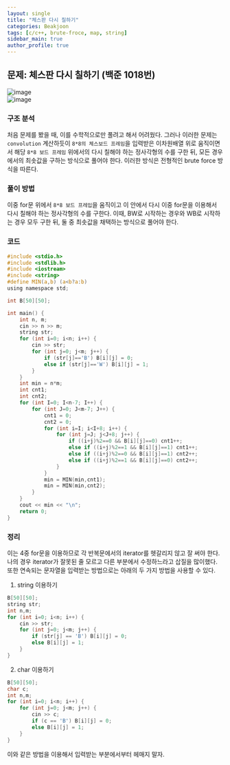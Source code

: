 ```yaml
---  
layout: single
title: "체스판 다시 칠하기"  
categories: Beakjoon  
tags: [c/c++, brute-froce, map, string]  
sidebar_main: true  
author_profile: true  
---  
```

  
## 문제: 체스판 다시 칠하기 (백준 1018번)  
![image](https://user-images.githubusercontent.com/68364886/154832476-7addb858-4cc5-400c-b8bf-2f8d34d4ae6b.png)  
![image](https://user-images.githubusercontent.com/68364886/154832492-25545e44-8513-4fb2-8167-b8e43c78a598.png)  
  
### 구조 분석  
처음 문제를 봤을 때, 이를 수학적으로만 풀려고 해서 어려웠다. 그러나 이러한 문제는 `convolution` 계산하듯이 `8*8의 체스보드 프레임`을 입력받은 이차원배열 위로 움직이면서 해당 `8*8 보드 프레임` 위에서의 다시 칠해야 하는 정사각형의 수를 구한 뒤, 모든 경우에서의 최솟값을 구하는 방식으로 풀어야 한다. 이러한 방식은 전형적인 brute force 방식을 따른다.  
  
### 풀이 방법  
이중 for문 위에서 `8*8 보드 프레입`을 움직이고 이 안에서 다시 이중 for문을 이용해서 다시 칠해야 하는 정사각형의 수를 구한다. 이때, BW로 시작하는 경우와 WB로 시작하는 경우 모두 구한 뒤, 둘 중 최솟값을 채택하는 방식으로 풀어야 한다.  
  
### 코드  
```c  
#include <stdio.h>
#include <stdlib.h>
#include <iostream>
#include <string>
#define MIN(a,b) (a<b?a:b)
using namespace std;

int B[50][50];

int main() {
    int n, m;
    cin >> n >> m;
    string str;
    for (int i=0; i<n; i++) {
        cin >> str;
        for (int j=0; j<m; j++) {
            if (str[j]=='B') B[i][j] = 0;
            else if (str[j]=='W') B[i][j] = 1;
        }
    }
    int min = n*m;
    int cnt1;
    int cnt2;
    for (int I=0; I<n-7; I++) {
        for (int J=0; J<m-7; J++) {
            cnt1 = 0;
            cnt2 = 0;
            for (int i=I; i<I+8; i++) {
                for (int j=J; j<J+8; j++) {
                    if ((i+j)%2==0 && B[i][j]==0) cnt1++;
                    else if ((i+j)%2==1 && B[i][j]==1) cnt1++;
                    else if ((i+j)%2==0 && B[i][j]==1) cnt2++;
                    else if ((i+j)%2==1 && B[i][j]==0) cnt2++;
                }
            }
            min = MIN(min,cnt1);
            min = MIN(min,cnt2);
        }
    }
    cout << min << "\n";
    return 0;
}  
```  
  
### 정리  
이는 4중 for문을 이용하므로 각 반복문에서의 iterator를 헷갈리지 않고 잘 써야 한다. 나의 경우 iterator가 잘못된 줄 모르고 다른 부분에서 수정하느라고 삽질을 많이했다. 또한 연속되는 문자열을 입력받는 방법으로는 아래의 두 가지 방법을 사용할 수 있다.  
1. string 이용하기  
```c  
B[50][50];
string str;  
int n,m;
for (int i=0; i<n; i++) {
    cin >> str;
    for (int j=0; j<m; j++) {
        if (str[j] == 'B') B[i][j] = 0;
        else B[i][j] = 1;
    }
}  
```  
2. char 이용하기  
```c  
B[50][50];
char c;
int n,m;
for (int i=0; i<n; i++) {
    for (int j=0; j<m; j++) {
        cin >> c;
        if (c == 'B') B[i][j] = 0;
        else B[i][j] = 1;
    }
}  
```  
이와 같은 방법을 이용해서 입력받는 부분에서부터 헤매지 말자.  

